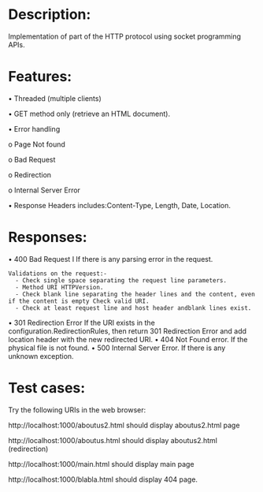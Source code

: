 # Description:
Implementation of part of the HTTP protocol using socket programming APIs.
# Features:
 •	Threaded (multiple clients)
 
 •	GET method only (retrieve an HTML document).
 
 •	Error handling
 
 
   o	Page Not found
   
   
   o	Bad Request
   
   
   o	Redirection
   
   
   o	Internal Server Error
   
   
 •	Response Headers includes:Content-Type, Length, Date,	Location.
# Responses:
 •	400 Bad Request
    I If there is any parsing error in the request.

    Validations on the request:-
      -	Check single space separating the request line parameters.
      -	Method URI HTTPVersion.
      -	Check blank line separating the header lines and the content, even if the content is empty Check valid URI.
      -	Check at least request line and host header andblank lines exist.
      
 •	301 Redirection Error
    If the URI exists in the configuration.RedirectionRules, then return 301 Redirection Error and add location header with the new redirected URI.
 •	404 Not Found error.
    If the physical file is not found.
•	500 Internal Server Error.
   If there is any unknown exception.
   
# Test cases:
Try the following URIs in the web browser:

http://localhost:1000/aboutus2.html
should display aboutus2.html page

http://localhost:1000/aboutus.html
should display aboutus2.html (redirection)

http://localhost:1000/main.html
should display main page

http://localhost:1000/blabla.html
should display 404 page.






